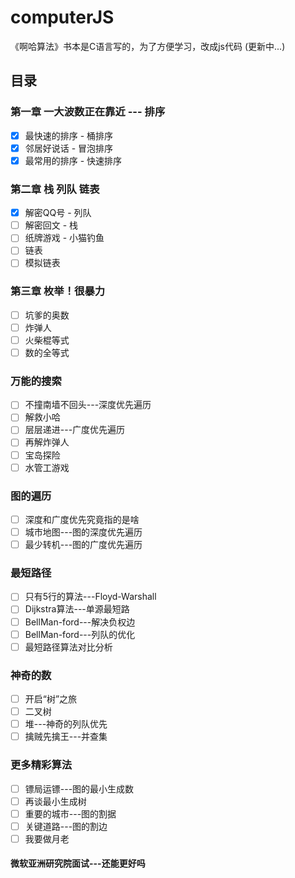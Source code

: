 # computerJS

《啊哈算法》书本是C语言写的，为了方便学习，改成js代码 (更新中...)

## 目录

### 第一章 一大波数正在靠近 --- 排序

* [x] 最快速的排序 - 桶排序
* [x] 邻居好说话 - 冒泡排序
* [x] 最常用的排序 - 快速排序

### 第二章 栈 列队 链表

* [x] 解密QQ号 - 列队
* [ ] 解密回文 - 栈
* [ ] 纸牌游戏 - 小猫钓鱼
* [ ] 链表
* [ ] 模拟链表

### 第三章 枚举！很暴力

* [ ] 坑爹的奥数
* [ ] 炸弹人
* [ ] 火柴棍等式
* [ ] 数的全等式

### 万能的搜索

* [ ] 不撞南墙不回头---深度优先遍历
* [ ] 解救小哈
* [ ] 层层递进---广度优先遍历
* [ ] 再解炸弹人
* [ ] 宝岛探险
* [ ] 水管工游戏

### 图的遍历

* [ ] 深度和广度优先究竟指的是啥
* [ ] 城市地图---图的深度优先遍历
* [ ] 最少转机---图的广度优先遍历

### 最短路径

* [ ] 只有5行的算法---Floyd-Warshall
* [ ] Dijkstra算法---单源最短路
* [ ] BellMan-ford---解决负权边
* [ ] BellMan-ford---列队的优化
* [ ] 最短路径算法对比分析

### 神奇的数

* [ ] 开启“树”之旅
* [ ] 二叉树
* [ ] 堆---神奇的列队优先
* [ ] 擒贼先擒王---并查集

### 更多精彩算法

* [ ] 镖局运镖---图的最小生成数
* [ ] 再谈最小生成树
* [ ] 重要的城市---图的割据
* [ ] 关键道路---图的割边
* [ ] 我要做月老

#### 微软亚洲研究院面试---还能更好吗
